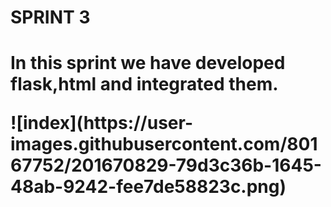 <h1>SPRINT 3<h1>
<p>In this sprint we have developed flask,html and integrated them.</p> 
![index](https://user-images.githubusercontent.com/80167752/201670829-79d3c36b-1645-48ab-9242-fee7de58823c.png)
